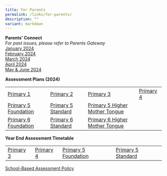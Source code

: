 ```yaml
---
title: For Parents
permalink: /links/for-parents/
description: ""
variant: markdown
---
```

**Parents' Connect** <br>
*For past issues, please refer to Parents Gateway*
<br>
[January 2024](https://drive.google.com/file/d/11styNUTID73DnIxrQsb8tYmNZxoOqWW9/view) 
<br>
[February 2024](https://drive.google.com/file/d/1qDApxYXmeXHMgEy08RQLSEqt5ta2bPON/view) 
<br>
[March 2024](https://drive.google.com/file/d/1lsZkQRL2G6w_9zYPyfD3WaQy-gZWkEPP/view)
<br>
[April 2024](https://drive.google.com/file/d/1V64MS7R2oxl03wpO3SZ6YdwxKjsqkZUC/view) 
<br>
[May &amp; June 2024](https://drive.google.com/file/d/1oUT5bgWIy8yTV88lDPEszmm0LZp1gZOi/view)
<br>

**Assessment Plans (2024)**  

|  |  |  |  |
| -------- | -------- | -------- | -------- |
| [Primary 1](/files/2024p1.pdf) | [Primary 2](/files/2024p2.pdf) | [Primary 3](/files/2024p3.pdf) | [Primary 4](/files/2024p4.pdf) |
| [Primary 5 Foundation](/files/2024p5f.pdf) | [Primary 5 Standard](/files/2024p5wa.pdf) | [Primary 5 Higher Mother Tongue](/files/2024p5hmt.pdf) |  
[Primary 6 Foundation](/files/2024p6f(1).pdf) | [Primary 6 Standard](/files/2024p6wa(1).pdf) | [Primary 6 Higher Mother Tongue](/files/2024p6hc.pdf) | 


**Year End Assessment Timetable**  

|  |  |  |  |
| -------- | -------- | -------- | -------- |
| [Primary 3](https://drive.google.com/file/d/1KDAB6Lef20qQapJtjHH3u5chNLJ6oq4c/view?usp=sharing)     | [Primary 4](https://drive.google.com/file/d/17A1qOcakjxXs4UEHaJ08ybqVaWUW-RHq/view?usp=sharing)     | [Primary 5 Foundation](https://drive.google.com/file/d/1ysCsOv3sPSM5fdp4_oOT7_0MVNwVUUSg/view?usp=sharing)     | [Primary 5 Standard](https://drive.google.com/file/d/19X8kRyb_O7lrXKgMm2q8YLG5xHZjsWT1/view?usp=sharing)     |


[School-Based Assessment Policy](https://drive.google.com/file/d/1fCvz3jOLVLG62hxcFqnCkXCAGTzworS7/view?usp=sharing)